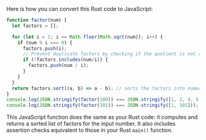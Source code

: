 Here is how you can convert this Rust code to JavaScript: 

```javascript
function factor(num) {
  let factors = [];

  for (let i = 1; i <= Math.floor(Math.sqrt(num)); i++) {
    if (num % i === 0) {
      factors.push(i);
      // Prevent duplicate factors by checking if the quotient is not already in the array
      if (!factors.includes(num/i)) {
        factors.push(num / i);  
      }
    }
  } 
  return factors.sort((a, b) => a - b); // sorts the factors into numerical order for viewing purposes
}
console.log(JSON.stringify(factor(100)) === JSON.stringify([1, 2, 4, 5, 10, 10, 20, 25, 50, 100])); // asserts that two expressions are equal to each other
console.log(JSON.stringify(factor(101)) === JSON.stringify([1, 101]));
```
This JavaScript function does the same as your Rust code: it computes and returns a sorted list of factors for the input number. It also includes assertion checks equivalent to those in your Rust `main()` function.
